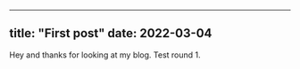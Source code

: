 -----
title: "First post"
date: 2022-03-04
-----

Hey and thanks for looking at my blog. Test round 1.
